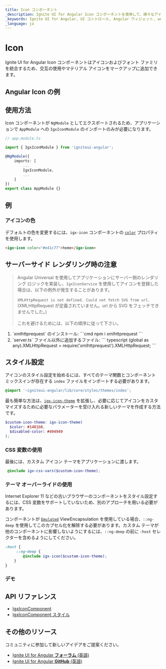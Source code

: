 ```yaml
---
title: Icon コンポーネント
_description: Ignite UI for Angular Icon コンポーネントを使用して、様々なアイコンおよびフォント セットを統合して交互に使用し、カスタム色を定義できます。
_keywords: Ignite UI for Angular, UI コントロール, Angular ウィジェット, web ウィジェット, UI ウィジェット, Angular, ネイティブ Angular コンポーネント スィート, ネイティブ Angular コントロール, ネイティブ Angular コンポーネント ライブラリ, Angular Icon コンポーネント, Angular Icon コントロール
_language: ja
---
```


# Icon
<p class="highlight">Ignite UI for Angular Icon コンポーネントはアイコンおよびフォント ファミリを統合するため、交互の使用やマテリアル アイコンをマークアップに追加できます。</p>

## Angular Icon の例


<code-view style="height: 75px" 
           data-demos-base-url="{environment:demosBaseUrl}" 
           iframe-src="{environment:demosBaseUrl}/data-display/icon-sample-1" alt="Angular Icon の例">
</code-view>


<div class="divider--half"></div>

## 使用方法

Icon コンポーネントが `NgModule` としてエクスポートされるため、アプリケーションで `AppModule` への `IgxIconModule` のインポートのみが必要になります。

```typescript
// app.module.ts

import { IgxIconModule } from 'igniteui-angular';

@NgModule({
    imports: [
        ...
        IgxIconModule,
        ...
    ]
})
export class AppModule {}
```
## 例

### アイコンの色

デフォルトの色を変更するには、`igx-icon` コンポーネントの [`color`]({environment:angularApiUrl}/classes/igxiconcomponent.html#iconcolor) プロパティを使用します。

```html
<igx-icon color="#e41c77">home</igx-icon>
```

<code-view style="height: 40px" 
           data-demos-base-url="{environment:demosBaseUrl}" 
           iframe-src="{environment:demosBaseUrl}/data-display/icon-sample-3" >
</code-view>


## サーバーサイド レンダリング時の注意

> Angular Universal を使用してアプリケーションにサーバー側のレンダリング ロジックを実装し、`IgxIconService` を使用してアイコンを登録した場合は、以下の例外が発生することがあります。
<br/><br/>
`XMLHttpRequest is not defined. Could not fetch SVG from url.` (XMLHttpRequest が定義されていません。url から SVG をフェッチできませんでした。) 
<br/><br/>
これを避けるためには、以下の順序に従って下さい。
<ol>
<li>
`xmlhttprequest` のインストール:
```cmd
npm i xmlhttprequest
```
</li>
<li>
`server.ts` ファイル以外に追加するファイル:  
``` typescript
(global as any).XMLHttpRequest = require('xmlhttprequest').XMLHttpRequest;
```
</li>
</ol>

## スタイル設定

アイコンのスタイル設定を始めるには、すべてのテーマ関数とコンポーネント ミックスインが存在する `index` ファイルをインポートする必要があります。

```scss
@import '~igniteui-angular/lib/core/styles/themes/index';
``` 

最も簡単な方法は、[`igx-icon-theme`]({environment:sassApiUrl}/index.html#function-igx-icon-theme) を拡張し、必要に応じてアイコンをカスタマイズするために必要なパラメーターを受け入れる新しいテーマを作成する方法です。

```scss
$custom-icon-theme: igx-icon-theme(
  $color: #1481b8,
  $disabled-color: #494949
);
```   

### CSS 変数の使用 

最後には、カスタム アイコン テーマをアプリケーションに渡します。

```scss
 @include igx-css-vars($custom-icon-theme);
```

### テーマ オーバーライドの使用

Internet Explorer 11 などの古いブラウザーのコンポーネントをスタイル設定するには、CSS 変数をサポートしていないため、別のアプローチを用いる必要があります。

コンポーネントが [`Emulated`](themes/component-themes.md#表示のカプセル化) ViewEncapsulation を使用している場合、`::ng-deep` を使用してこのカプセル化を解除する必要があります。カスタム テーマが他のコンポーネントに影響しないようにするには、`::ng-deep` の前に `:host` セレクターを含めるようにしてください。

```scss
:host {
     ::ng-deep {
        @include igx-icon($custom-icon-theme);
    }
}
```

### デモ

<code-view style="height:75px" 
           data-demos-base-url="{environment:demosBaseUrl}" 
           iframe-src="{environment:demosBaseUrl}/data-display/icon-styling" alt="Angular Icon の例">
</code-view>



## API リファレンス
<div class="divider--half"></div>

* [IgxIconComponent]({environment:angularApiUrl}/classes/igxiconcomponent.html)
* [IgxIconComponent スタイル]({environment:sassApiUrl}/index.html#function-igx-icon-theme)

## その他のリソース
<div class="divider--half"></div>

コミュニティに参加して新しいアイデアをご提案ください。

* [Ignite UI for Angular **フォーラム** (英語)](https://www.infragistics.com/community/forums/f/ignite-ui-for-angular)
* [Ignite UI for Angular **GitHub** (英語)](https://github.com/IgniteUI/igniteui-angular)
